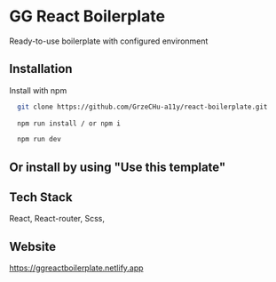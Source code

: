
# GG React Boilerplate

Ready-to-use boilerplate with configured environment


## Installation

Install with npm

```bash
  git clone https://github.com/GrzeCHu-a11y/react-boilerplate.git
  
  npm run install / or npm i

  npm run dev
```

## Or install by using "Use this template"  
## Tech Stack

React, React-router, Scss, 


## Website
https://ggreactboilerplate.netlify.app
